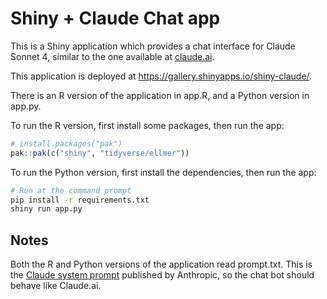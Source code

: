 Shiny + Claude Chat app
=======================

This is a Shiny application which provides a chat interface for Claude Sonnet 4, similar to the one available at [claude.ai](https://claude.ai/).

This application is deployed at https://gallery.shinyapps.io/shiny-claude/.

There is an R version of the application in app.R, and a Python version in app.py.

To run the R version, first install some packages, then run the app:

```R
# install.packages("pak")
pak::pak(c("shiny", "tidyverse/ellmer"))
```


To run the Python version, first install the dependencies, then run the app:

```bash
# Run at the command prompt
pip install -r requirements.txt
shiny run app.py
```


## Notes

Both the R and Python versions of the application read prompt.txt. This is the [Claude system prompt](https://docs.anthropic.com/en/release-notes/system-prompts#sept-9th-2024) published by Anthropic, so the chat bot should behave like Claude.ai.
